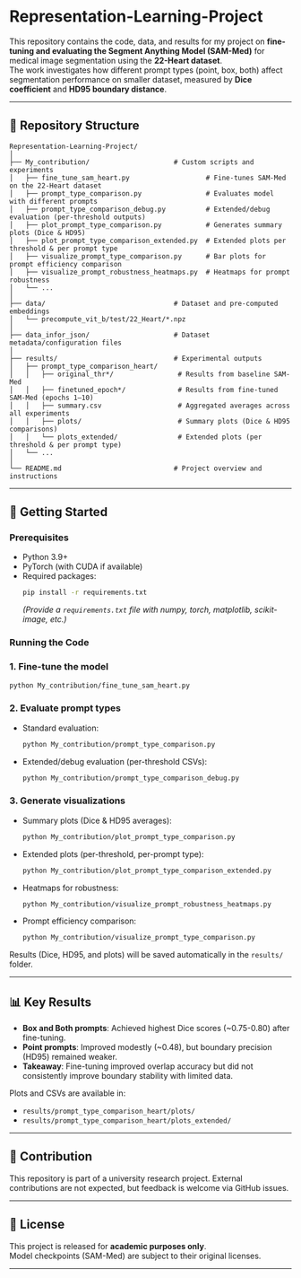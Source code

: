 # Representation-Learning-Project

This repository contains the code, data, and results for my project on **fine-tuning and evaluating the Segment Anything Model (SAM-Med)** for medical image segmentation using the **22-Heart dataset**.  
The work investigates how different prompt types (point, box, both) affect segmentation performance on smaller dataset, measured by **Dice coefficient** and **HD95 boundary distance**.

---

## 📂 Repository Structure

```
Representation-Learning-Project/
│
├── My_contribution/                     # Custom scripts and experiments
│   ├── fine_tune_sam_heart.py                   # Fine-tunes SAM-Med on the 22-Heart dataset
│   ├── prompt_type_comparison.py                # Evaluates model with different prompts
│   ├── prompt_type_comparison_debug.py          # Extended/debug evaluation (per-threshold outputs)
│   ├── plot_prompt_type_comparison.py           # Generates summary plots (Dice & HD95)
│   ├── plot_prompt_type_comparison_extended.py  # Extended plots per threshold & per prompt type
│   ├── visualize_prompt_type_comparison.py      # Bar plots for prompt efficiency comparison
│   ├── visualize_prompt_robustness_heatmaps.py  # Heatmaps for prompt robustness
│   └── ...
│
├── data/                                # Dataset and pre-computed embeddings
│   └── precompute_vit_b/test/22_Heart/*.npz
│
├── data_infor_json/                     # Dataset metadata/configuration files
│
├── results/                             # Experimental outputs
│   ├── prompt_type_comparison_heart/
│   │   ├── original_thr*/                # Results from baseline SAM-Med
│   │   ├── finetuned_epoch*/             # Results from fine-tuned SAM-Med (epochs 1–10)
│   │   ├── summary.csv                   # Aggregated averages across all experiments
│   │   ├── plots/                        # Summary plots (Dice & HD95 comparisons)
│   │   └── plots_extended/               # Extended plots (per threshold & per prompt type)
│   └── ...
│
└── README.md                            # Project overview and instructions
```

---

## 🚀 Getting Started

### Prerequisites
- Python 3.9+
- PyTorch (with CUDA if available)
- Required packages:
  ```bash
  pip install -r requirements.txt
  ```
  *(Provide a `requirements.txt` file with numpy, torch, matplotlib, scikit-image, etc.)*

### Running the Code

### 1. Fine-tune the model
```bash
python My_contribution/fine_tune_sam_heart.py
```

### 2. Evaluate prompt types
- Standard evaluation:
  ```bash
  python My_contribution/prompt_type_comparison.py
  ```
- Extended/debug evaluation (per-threshold CSVs):
  ```bash
  python My_contribution/prompt_type_comparison_debug.py
  ```

### 3. Generate visualizations
- Summary plots (Dice & HD95 averages):
  ```bash
  python My_contribution/plot_prompt_type_comparison.py
  ```
- Extended plots (per-threshold, per-prompt type):
  ```bash
  python My_contribution/plot_prompt_type_comparison_extended.py
  ```
- Heatmaps for robustness:
  ```bash
  python My_contribution/visualize_prompt_robustness_heatmaps.py
  ```
- Prompt efficiency comparison:
  ```bash
  python My_contribution/visualize_prompt_type_comparison.py
  ```

Results (Dice, HD95, and plots) will be saved automatically in the `results/` folder.

---

## 📊 Key Results

- **Box and Both prompts**: Achieved highest Dice scores (~0.75-0.80) after fine-tuning.  
- **Point prompts**: Improved modestly (~0.48), but boundary precision (HD95) remained weaker.  
- **Takeaway**: Fine-tuning improved overlap accuracy but did not consistently improve boundary stability with limited data.

Plots and CSVs are available in:  
- `results/prompt_type_comparison_heart/plots/`  
- `results/prompt_type_comparison_heart/plots_extended/`

---

## 🤝 Contribution

This repository is part of a university research project. External contributions are not expected, but feedback is welcome via GitHub issues.

---

## 📜 License

This project is released for **academic purposes only**.  
Model checkpoints (SAM-Med) are subject to their original licenses.

---
